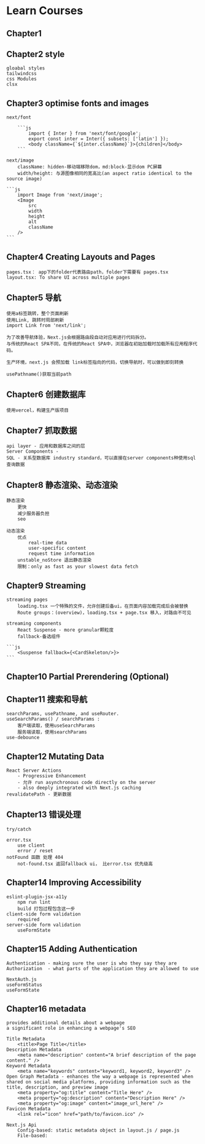 # Learn Courses

## Chapter1

## Chapter2 style

    gloabal styles
    tailwindcss
    css Modules
    clsx

## Chapter3 optimise fonts and images

    next/font

        ```js
            import { Inter } from 'next/font/google';
            export const inter = Inter({ subsets: ['latin'] });
            <body className={`${inter.className}`}>{children}</body>
        ```

    next/image
        className: hidden-移动端移除dom，md:block-显示dom PC屏幕
        width/height: 与源图像相同的宽高比(an aspect ratio identical to the source image)

    ```js
        import Image from 'next/image';
        <Image
            src
            width
            height
            alt
            className
        />
    ```

## Chapter4 Creating Layouts and Pages

    pages.tsx： app下的folder代表路由path，folder下需要有 pages.tsx
    layout.tsx: To share UI across multiple pages

## Chapter5 导航

    使用a标签跳转，整个页面刷新
    使用Link, 跳转时局部刷新
    import Link from 'next/link';
    
    为了改善导航体验，Next.js会根据路由段自动对应用进行代码拆分。
    与传统的React SPA不同，在传统的React SPA中，浏览器在初始加载时加载所有应用程序代码。

    生产环境，next.js 会预加载 link标签指向的代码，切换导航时，可以做到即刻转换

    usePathname()获取当前path

## Chapter6 创建数据库

    使用vercel，构建生产版项目

## Chapter7 抓取数据

    api layer - 应用和数据库之间的层
    Server Components - 
    SQL - 关系型数据库 industry standard，可以直接在server components种使用sql查询数据

## Chapter8 静态渲染、动态渲染

    静态渲染
        更快
        减少服务器负担
        seo

    动态渲染
        优点
            real-time data
            user-specific content
            request time information
        unstable_noStore 退出静态渲染
        限制：only as fast as your slowest data fetch

## Chapter9 Streaming

    streaming pages
        loading.tsx 一个特殊的文件，允许创建后备ui，在页面内容加载完成后会被替换
        Route groups：(overview)，loading.tsx + page.tsx 移入，对路由不可见

    streaming components
        React Suspense - more granular颗粒度
        fallback-备选组件

    ```js
        <Suspense fallback={<CardSkeleton/>}>
    ```

## Chapter10 Partial Prerendering (Optional)

## Chapter11 搜索和导航

    searchParams, usePathname, and useRouter.
    useSearchParams() / searchParams :
        客户端读取，使用useSearchParams
        服务端读取，使用searchParams
    use-debounce

## Chapter12 Mutating Data

    React Server Actions 
        - Progressive Enhancement
        - 允许 run asynchronous code directly on the server
        - also deeply integrated with Next.js caching
    revalidatePath - 更新数据

## Chapter13 错误处理

    try/catch

    error.tsx
        use client
        error / reset
    notFound 函数 处理 404
        not-found.tsx 返回fallback ui， 比error.tsx 优先级高

## Chapter14 Improving Accessibility

    eslint-plugin-jsx-a11y 
        npm run lint
        build 打包过程包含这一步
    client-side form validation 
        required
    server-side form validation
        useFormState

## Chapter15 Adding Authentication

    Authentication - making sure the user is who they say they are
    Authorization  - what parts of the application they are allowed to use

    NextAuth.js
    useFormStatus
    useFormState

## Chapter16 metadata

    provides additional details about a webpage
    a significant role in enhancing a webpage's SEO

    Title Metadata
        <title>Page Title</title>
    Description Metadata
        <meta name="description" content="A brief description of the page content." />
    Keyword Metadata
        <meta name="keywords" content="keyword1, keyword2, keyword3" />
    Open Graph Metadata - enhances the way a webpage is represented when shared on social media platforms, providing information such as the title, description, and preview image
        <meta property="og:title" content="Title Here" />
        <meta property="og:description" content="Description Here" />
        <meta property="og:image" content="image_url_here" />
    Favicon Metadata
        <link rel="icon" href="path/to/favicon.ico" />

    Next.js Api
        Config-based: static metadata object in layout.js / page.js
        File-based:   

